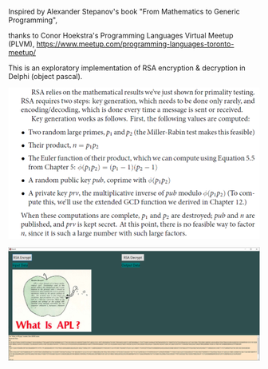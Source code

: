 Inspired by Alexander Stepanov's book "From Mathematics to Generic Programming", 

thanks to Conor Hoekstra's Programming Languages Virtual Meetup (PLVM),
https://www.meetup.com/programming-languages-toronto-meetup/

This is an exploratory implementation of RSA encryption & decryption
in Delphi (object pascal).

![screenshot](A_Stepanov_RSA%20.png)


![screenshot](screenshot%20small.png)
